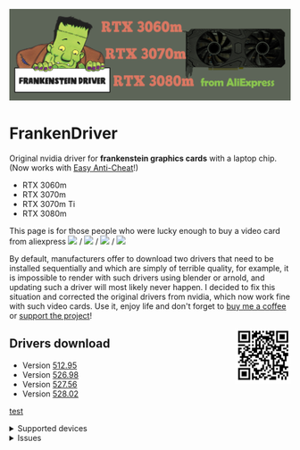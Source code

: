 ![logo](logo/FrankenDriver.png)
# FrankenDriver
Original nvidia driver for **frankenstein graphics cards** with a laptop chip. (Now works with [Easy Anti-Cheat](https://github.com/arutar/FrankenDriver/issues/6)!)

- RTX 3060m
- RTX 3070m
- RTX 3070m Ti
- RTX 3080m

This page is for those people who were lucky enough to buy a video card from aliexpress <img src="https://img.shields.io/badge/-RTX%203060m-orange" height="25"/> / <img src="https://img.shields.io/badge/-RTX%203070m-green" height="25"/> / <img src="https://img.shields.io/badge/-RTX%203070m%20Ti-blueviolet" height="25"/> / <img src="https://img.shields.io/badge/-RTX%203080m-blue" height="25"/>

By default, manufacturers offer to download two drivers that need to be installed sequentially and which are simply of terrible quality, for example, it is impossible to render with such drivers using blender or arnold, and updating such a driver will most likely never happen. 
I decided to fix this situation and corrected the original drivers from nvidia, which now work fine with such video cards. Use it, enjoy life and don't forget to [buy me a coffee](https://www.buymeacoffee.com/FrankenDriver) or [support the project](https://www.donationalerts.com/r/arutar)!

<img align="right" width="100" height="100" src="logo/qr_b1b07814e495597a0792eb5ef7984907.png">

## Drivers download
- Version [512.95](https://drive.google.com/uc?export=download&confirm=no_antivirus&id=1WmUDGSfFZJw8HyteHH2W-QCWmCIN3_Bk)
- Version [526.98](https://drive.google.com/uc?export=download&confirm=no_antivirus&id=1jGvfTucB2nAm8irYUQgVqj-qdU6sZae6)
- Version [527.56](https://drive.google.com/uc?export=download&confirm=no_antivirus&id=16-5ROVeBKuygkTM6-vq-BVg_rjYG1cDo)
- Version [528.02](https://drive.google.com/uc?export=download&confirm=no_antivirus&id=1-JRJosgIu1kPWgZKxWLp5wuhLP_rlGRD)

[test](https://downloader.disk.yandex.ru/disk/303f75b38d9f2dbc6f51de49a93cacfb87f052433f242932b399f884a00befc2/63b89bda/OlEUxuXwCydoTqyX92xqfeHhyxWSeF9NEMnlmWz4-n48ch9HtahHzAd_8f7w-6gCE7MB0Bofc5jvqqBxzg0X9Q%3D%3D?uid=0&filename=Горы.jpg&disposition=attachment&hash=PU0yXY7wH1frY%2B0yrwmJbxukNigbzjZsZ0U1GweEJsplztVTGiYQbBz8%2BPX6Rmanq/J6bpmRyOJonT3VoXnDag%3D%3D&limit=0&content_type=image%2Fjpeg&owner_uid=46306548&fsize=2806247&hid=cdbe7b2421dd9a7a78125eaff90e814c&media_type=image&tknv=v2)

<details><summary>Supported devices</summary>
    
### RTX 3060m
  10DE.2520 10DE.0000  

### RTX 3070m
  10DE.249D 10DE.0000  
  10DE.249D 4D50.4449  

### RTX 3070m Ti
  10DE.24A0 10DE.0000  
 
### RTX 3080m   
  10DE.249C 10DE.0000  
  10DE.249C 4D50.4449  

</details>

<details><summary>Issues</summary>

- [Easy Anti-Cheat errors](https://github.com/arutar/FrankenDriver/issues/2)
- [How to remove Easy Anti-Cheat errors](https://github.com/arutar/FrankenDriver/issues/6)
- [Add a new Device ID](https://github.com/arutar/FrankenDriver/issues/5)

</details>
